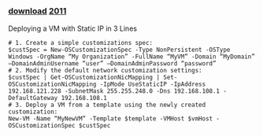 ﻿---
pid:            2010
parent:         0
children:       2011
poster:         Nedko Nedev
title:          
date:           2010-07-23 00:38:20
description:    Deploying a VM with Static IP in 3 Lines
format:         posh
---

# 

### [download](2010.ps1)  [2011](2011.md)

Deploying a VM with Static IP in 3 Lines

```posh
# 1. Create a simple customizations spec:
$custSpec = New-OSCustomizationSpec -Type NonPersistent -OSType Windows -OrgName “My Organization” -FullName “MyVM” -Domain “MyDomain” –DomainAdminUsername “user” –DomainAdminPassword “password”
# 2. Modify the default network customization settings:
$custSpec | Get-OSCustomizationNicMapping | Set-OSCustomizationNicMapping -IpMode UseStaticIP -IpAddress 192.168.121.228 -SubnetMask 255.255.248.0 -Dns 192.168.108.1 -DefaultGateway 192.168.108.1
# 3. Deploy a VM from a template using the newly created customization:
New-VM -Name “MyNewVM” -Template $template -VMHost $vmHost -OSCustomizationSpec $custSpec 

```

